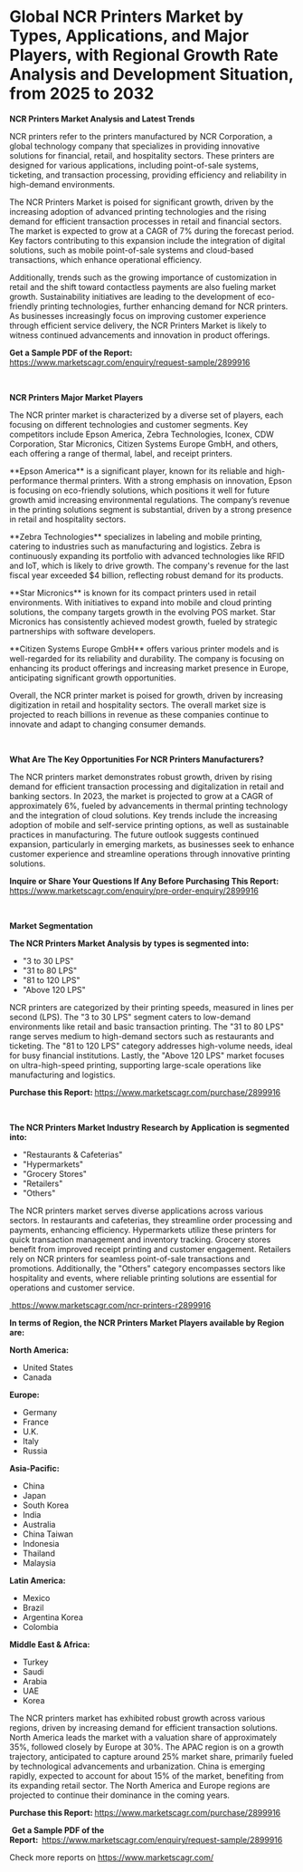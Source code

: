 <p><h1>Global NCR Printers Market by Types, Applications, and Major Players, with Regional Growth Rate Analysis and Development Situation, from 2025 to 2032</h1></p><p><strong>NCR Printers Market Analysis and Latest Trends</strong></p>
<p><p>NCR printers refer to the printers manufactured by NCR Corporation, a global technology company that specializes in providing innovative solutions for financial, retail, and hospitality sectors. These printers are designed for various applications, including point-of-sale systems, ticketing, and transaction processing, providing efficiency and reliability in high-demand environments.</p><p>The NCR Printers Market is poised for significant growth, driven by the increasing adoption of advanced printing technologies and the rising demand for efficient transaction processes in retail and financial sectors. The market is expected to grow at a CAGR of 7% during the forecast period. Key factors contributing to this expansion include the integration of digital solutions, such as mobile point-of-sale systems and cloud-based transactions, which enhance operational efficiency.</p><p>Additionally, trends such as the growing importance of customization in retail and the shift toward contactless payments are also fueling market growth. Sustainability initiatives are leading to the development of eco-friendly printing technologies, further enhancing demand for NCR printers. As businesses increasingly focus on improving customer experience through efficient service delivery, the NCR Printers Market is likely to witness continued advancements and innovation in product offerings.</p></p>
<p><strong>Get a Sample PDF of the Report:&nbsp;</strong> <a href="https://www.marketscagr.com/enquiry/request-sample/2899916?utm_campaign=3199&utm_medium=2&utm_source=Github&utm_content=ia&utm_term=16032025&utm_id=ncr-printers">https://www.marketscagr.com/enquiry/request-sample/2899916</a></p>
<p>&nbsp;</p>
<p><strong>NCR Printers Major Market Players</strong></p>
<p><p>The NCR printer market is characterized by a diverse set of players, each focusing on different technologies and customer segments. Key competitors include Epson America, Zebra Technologies, Iconex, CDW Corporation, Star Micronics, Citizen Systems Europe GmbH, and others, each offering a range of thermal, label, and receipt printers.</p><p>**Epson America** is a significant player, known for its reliable and high-performance thermal printers. With a strong emphasis on innovation, Epson is focusing on eco-friendly solutions, which positions it well for future growth amid increasing environmental regulations. The company’s revenue in the printing solutions segment is substantial, driven by a strong presence in retail and hospitality sectors.</p><p>**Zebra Technologies** specializes in labeling and mobile printing, catering to industries such as manufacturing and logistics. Zebra is continuously expanding its portfolio with advanced technologies like RFID and IoT, which is likely to drive growth. The company's revenue for the last fiscal year exceeded $4 billion, reflecting robust demand for its products.</p><p>**Star Micronics** is known for its compact printers used in retail environments. With initiatives to expand into mobile and cloud printing solutions, the company targets growth in the evolving POS market. Star Micronics has consistently achieved modest growth, fueled by strategic partnerships with software developers.</p><p>**Citizen Systems Europe GmbH** offers various printer models and is well-regarded for its reliability and durability. The company is focusing on enhancing its product offerings and increasing market presence in Europe, anticipating significant growth opportunities.</p><p>Overall, the NCR printer market is poised for growth, driven by increasing digitization in retail and hospitality sectors. The overall market size is projected to reach billions in revenue as these companies continue to innovate and adapt to changing consumer demands.</p></p>
<p>&nbsp;</p>
<p><strong>What Are The Key Opportunities For NCR Printers Manufacturers?</strong></p>
<p><p>The NCR printers market demonstrates robust growth, driven by rising demand for efficient transaction processing and digitalization in retail and banking sectors. In 2023, the market is projected to grow at a CAGR of approximately 6%, fueled by advancements in thermal printing technology and the integration of cloud solutions. Key trends include the increasing adoption of mobile and self-service printing options, as well as sustainable practices in manufacturing. The future outlook suggests continued expansion, particularly in emerging markets, as businesses seek to enhance customer experience and streamline operations through innovative printing solutions.</p></p>
<p><strong>Inquire or Share Your Questions If Any Before Purchasing This Report:</strong> <a href="https://www.marketscagr.com/enquiry/pre-order-enquiry/2899916?utm_campaign=3199&utm_medium=2&utm_source=Github&utm_content=ia&utm_term=16032025&utm_id=ncr-printers">https://www.marketscagr.com/enquiry/pre-order-enquiry/2899916</a></p>
<p>&nbsp;</p>
<p><strong>Market Segmentation</strong></p>
<p><strong>The NCR Printers Market Analysis by types is segmented into:</strong></p>
<p><ul><li>"3 to 30 LPS"</li><li>"31 to 80 LPS"</li><li>"81 to 120 LPS"</li><li>"Above 120 LPS"</li></ul></p>
<p><p>NCR printers are categorized by their printing speeds, measured in lines per second (LPS). The "3 to 30 LPS" segment caters to low-demand environments like retail and basic transaction printing. The "31 to 80 LPS" range serves medium to high-demand sectors such as restaurants and ticketing. The "81 to 120 LPS" category addresses high-volume needs, ideal for busy financial institutions. Lastly, the "Above 120 LPS" market focuses on ultra-high-speed printing, supporting large-scale operations like manufacturing and logistics.</p></p>
<p><strong>Purchase this Report:&nbsp;</strong><a href="https://www.marketscagr.com/purchase/2899916?utm_campaign=3199&utm_medium=2&utm_source=Github&utm_content=ia&utm_term=16032025&utm_id=ncr-printers">https://www.marketscagr.com/purchase/2899916</a></p>
<p>&nbsp;</p>
<p><strong>The NCR Printers Market Industry Research by Application is segmented into:</strong></p>
<p><ul><li>"Restaurants & Cafeterias"</li><li>"Hypermarkets"</li><li>"Grocery Stores"</li><li>"Retailers"</li><li>"Others"</li></ul></p>
<p><p>The NCR printers market serves diverse applications across various sectors. In restaurants and cafeterias, they streamline order processing and payments, enhancing efficiency. Hypermarkets utilize these printers for quick transaction management and inventory tracking. Grocery stores benefit from improved receipt printing and customer engagement. Retailers rely on NCR printers for seamless point-of-sale transactions and promotions. Additionally, the "Others" category encompasses sectors like hospitality and events, where reliable printing solutions are essential for operations and customer service.</p></p>
<p><a href="https://www.marketscagr.com/ncr-printers-r2899916?utm_campaign=3199&utm_medium=2&utm_source=Github&utm_content=ia&utm_term=16032025&utm_id=ncr-printers">&nbsp;https://www.marketscagr.com/ncr-printers-r2899916</a></p>
<p><strong>In terms of Region, the NCR Printers Market Players available by Region are:</strong></p>
<p>
    <p> <strong> North America: </strong>
        <ul>
            <li>United States</li>
            <li>Canada</li>
        </ul>
        </p> 
    <p> <strong> Europe: </strong>
        <ul>
            <li>Germany</li>
            <li>France</li>
            <li>U.K.</li>
            <li>Italy</li>
            <li>Russia</li>
        </ul>
        </p> 
    <p> <strong> Asia-Pacific: </strong>
        <ul>
            <li>China</li>
            <li>Japan</li>
            <li>South Korea</li>
            <li>India</li>
            <li>Australia</li>
            <li>China Taiwan</li>
            <li>Indonesia</li>
            <li>Thailand</li>
            <li>Malaysia</li>
        </ul>
        </p> 
    <p> <strong> Latin America: </strong>
        <ul>
            <li>Mexico</li>
            <li>Brazil</li>
            <li>Argentina Korea</li>
            <li>Colombia</li>
        </ul>
        </p> 
    <p> <strong> Middle East & Africa: </strong>
        <ul>
            <li>Turkey</li>
            <li>Saudi</li>
            <li>Arabia</li>
            <li>UAE</li>
            <li>Korea</li>
        </ul>
    </p>
    </p>
<p><p>The NCR printers market has exhibited robust growth across various regions, driven by increasing demand for efficient transaction solutions. North America leads the market with a valuation share of approximately 35%, followed closely by Europe at 30%. The APAC region is on a growth trajectory, anticipated to capture around 25% market share, primarily fueled by technological advancements and urbanization. China is emerging rapidly, expected to account for about 15% of the market, benefiting from its expanding retail sector. The North America and Europe regions are projected to continue their dominance in the coming years.</p></p>
<p><strong>Purchase this Report: </strong><a href="https://www.marketscagr.com/purchase/2899916?utm_campaign=3199&utm_medium=2&utm_source=Github&utm_content=ia&utm_term=16032025&utm_id=ncr-printers">https://www.marketscagr.com/purchase/2899916</a></p>
<p>&nbsp;<strong>Get a Sample PDF of the Report:&nbsp;&nbsp;</strong><a href="https://www.marketscagr.com/enquiry/request-sample/2899916?utm_campaign=3199&utm_medium=2&utm_source=Github&utm_content=ia&utm_term=16032025&utm_id=ncr-printers">https://www.marketscagr.com/enquiry/request-sample/2899916</a></p>
<p><strong></strong></p>
<p>Check more reports on <a href="https://www.marketscagr.com/?utm_campaign=3199&utm_medium=2&utm_source=Github&utm_content=ia&utm_term=16032025&utm_id=ncr-printers">https://www.marketscagr.com/</a></p>